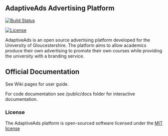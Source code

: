 ## AdaptiveAds Advertising Platform

[![Build Status](https://travis-ci.org/AdaptiveAds/AdaptiveAds.svg?branch=master)](https://travis-ci.org/AdaptiveAds/AdaptiveAds)

[![License](https://poser.pugx.org/laravel/framework/license.svg)](https://packagist.org/packages/laravel/framework)

AdaptiveAds is an open source advertising platform developed for the University of Gloucestershire. The platform aims to allow academics produce their own advertising to promote their own courses while providing the university with a branding service.


## Official Documentation

See Wiki pages for user guide.

For code documentation see /public/docs folder for interactive documentation.

### License

The AdaptiveAds platform is open-sourced software licensed under the [MIT license](http://opensource.org/licenses/MIT)
